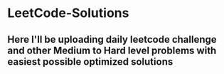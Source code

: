 # LeetCode-Solutions

## Here I'll be uploading daily leetcode challenge and other Medium to Hard level problems with easiest possible optimized solutions 
